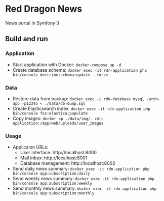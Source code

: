 # Red Dragon News

News portal in Symfony 3

## Build and run

### Application
- Start application with Docker: `docker-compose up -d`
- Create database schema:  `docker exec -it rdn-application php bin/console doctrine:schema:update --force`

### Data
- Restore data from backup: `docker exec -i rdn-database mysql -urdn-app -p12345 < ./data/db-dump.sql`
- Create Elasticsearch index: `docker exec -it rdn-application php bin/console fos:elastica:populate`
- Copy images: `docker cp ./data/img/. rdn-application:/app/web/uploads/user_images`

### Usage
- Applicaion URLs:
    - User interface: http://localhost:8000
    - Mail inbox: http://localhost:8001
    - Database management: http://localhost:8002
- Send daily news summary: `docker exec -it rdn-application php bin/console app:subscription:daily`
- Send weekly news summary: `docker exec -it rdn-application php bin/console app:subscription:weekly`
- Send monthly news summary: `docker exec -it rdn-application php bin/console app:subscription:monthly`
